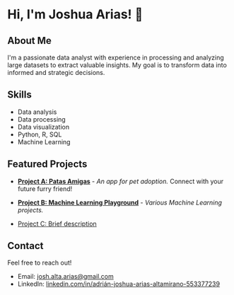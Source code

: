 # Hi, I'm Joshua Arias! 👋

## About Me

I'm a passionate data analyst with experience in processing and analyzing large datasets to extract valuable insights. My goal is to transform data into informed and strategic decisions.

## Skills

- Data analysis
- Data processing
- Data visualization
- Python, R, SQL
- Machine Learning

## Featured Projects

- [**Project A: Patas Amigas**](https://github.com/Joxarx/PatasAmigas) - *An app for pet adoption.* Connect with your future furry friend!

- [**Project B: Machine Learning Playground**](https://github.com/Joxarx/MachineLearning) - *Various Machine Learning projects.*

- [Project C: Brief description](link)

## Contact

Feel free to reach out!

- Email: josh.alta.arias@gmail.com
- LinkedIn: [linkedin.com/in/adrián-joshua-arias-altamirano-553377239](https://www.linkedin.com/in/adri%C3%A1n-joshua-arias-altamirano-553377239/)


